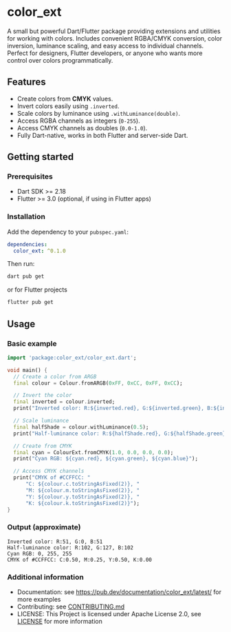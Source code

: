 <!-- 
This README describes the package. If you publish this package to pub.dev,
this README's contents appear on the landing page for your package.

For information about how to write a good package README, see the guide for
[writing package pages](https://dart.dev/tools/pub/writing-package-pages). 

For general information about developing packages, see the Dart guide for
[creating packages](https://dart.dev/guides/libraries/create-packages)
and the Flutter guide for
[developing packages and plugins](https://flutter.dev/to/develop-packages). 
-->

# color_ext

A small but powerful Dart/Flutter package providing extensions and utilities for working with colors. Includes convenient RGBA/CMYK conversion, color inversion, luminance scaling, and easy access to individual channels. Perfect for designers, Flutter developers, or anyone who wants more control over colors programmatically.

## Features

- Create colors from **CMYK** values.  
- Invert colors easily using `.inverted`.  
- Scale colors by luminance using `.withLuminance(double)`.  
- Access RGBA channels as integers (`0-255`).  
- Access CMYK channels as doubles (`0.0-1.0`).  
- Fully Dart-native, works in both Flutter and server-side Dart.

## Getting started

### Prerequisites

- Dart SDK >= 2.18  
- Flutter >= 3.0 (optional, if using in Flutter apps)  

### Installation

Add the dependency to your `pubspec.yaml`:

```yaml
dependencies:
  color_ext: ^0.1.0
```

Then run:

```bash
dart pub get
```

or for Flutter projects
```bash
flutter pub get
```

## Usage
### Basic example
```dart
import 'package:color_ext/color_ext.dart';

void main() {
  // Create a color from ARGB
  final colour = Colour.fromARGB(0xFF, 0xCC, 0xFF, 0xCC);

  // Invert the color
  final inverted = colour.inverted;
  print("Inverted color: R:${inverted.red}, G:${inverted.green}, B:${inverted.blue}");

  // Scale luminance
  final halfShade = colour.withLuminance(0.5);
  print("Half-luminance color: R:${halfShade.red}, G:${halfShade.green}, B:${halfShade.blue}");

  // Create from CMYK
  final cyan = ColourExt.fromCMYK(1.0, 0.0, 0.0, 0.0);
  print("Cyan RGB: ${cyan.red}, ${cyan.green}, ${cyan.blue}");

  // Access CMYK channels
  print("CMYK of #CCFFCC: "
      "C: ${colour.c.toStringAsFixed(2)}, "
      "M: ${colour.m.toStringAsFixed(2)}, "
      "Y: ${colour.y.toStringAsFixed(2)}, "
      "K: ${colour.k.toStringAsFixed(2)}");
}
```
### Output (approximate)
```
Inverted color: R:51, G:0, B:51
Half-luminance color: R:102, G:127, B:102
Cyan RGB: 0, 255, 255
CMYK of #CCFFCC: C:0.50, M:0.25, Y:0.50, K:0.00
```
### Additional information
- Documentation: see https://pub.dev/documentation/color_ext/latest/ for more examples
- Contributing: see [CONTRIBUTING.md](https://github.com/Sparkles-Laurel/color_ext/blob/master/CONTRIBUTING.md)
- LICENSE: This Project is licensed under Apache License 2.0, see [LICENSE](https://github.com/Sparkles-Laurel/color_ext/blob/master/LICENSE) for more information